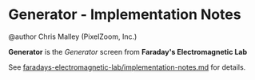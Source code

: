 # Generator - Implementation Notes

@author Chris Malley (PixelZoom, Inc.)

**Generator** is the _Generator_ screen from **Faraday's Electromagnetic Lab**

See [faradays-electromagnetic-lab/implementation-notes.md](https://github.com/phetsims/faradays-electromagnetic-lab/blob/main/doc/implementation-notes.md) for details.